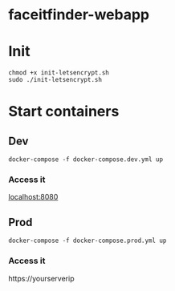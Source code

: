 # faceitfinder-webapp

# Init
```
chmod +x init-letsencrypt.sh
sudo ./init-letsencrypt.sh
```

# Start containers
## Dev

```
docker-compose -f docker-compose.dev.yml up
```
### Access it
[localhost:8080](http://localhost:8080)

## Prod
```
docker-compose -f docker-compose.prod.yml up
```
### Access it
https://yourserverip